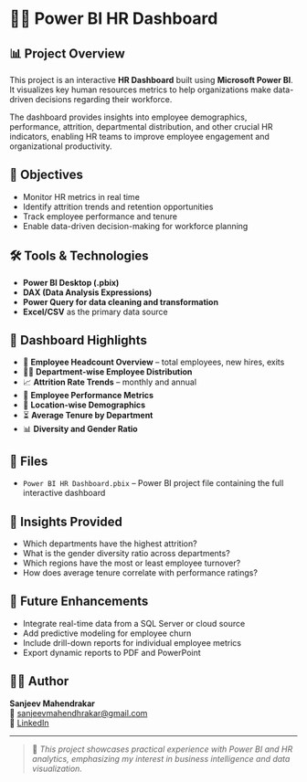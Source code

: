 # 👩‍💼 Power BI HR Dashboard

## 📊 Project Overview

This project is an interactive **HR Dashboard** built using **Microsoft Power BI**. It visualizes key human resources metrics to help organizations make data-driven decisions regarding their workforce.

The dashboard provides insights into employee demographics, performance, attrition, departmental distribution, and other crucial HR indicators, enabling HR teams to improve employee engagement and organizational productivity.

## 🎯 Objectives

- Monitor HR metrics in real time
- Identify attrition trends and retention opportunities
- Track employee performance and tenure
- Enable data-driven decision-making for workforce planning

## 🛠 Tools & Technologies

- **Power BI Desktop (.pbix)**
- **DAX (Data Analysis Expressions)**
- **Power Query for data cleaning and transformation**
- **Excel/CSV** as the primary data source

## 📌 Dashboard Highlights

- 📅 **Employee Headcount Overview** – total employees, new hires, exits
- 🧑‍💼 **Department-wise Employee Distribution**
- 📈 **Attrition Rate Trends** – monthly and annual
- 🧠 **Employee Performance Metrics**
- 📍 **Location-wise Demographics**
- ⏳ **Average Tenure by Department**
- 📊 **Diversity and Gender Ratio**

## 📁 Files

- `Power BI HR Dashboard.pbix` – Power BI project file containing the full interactive dashboard

## 🧠 Insights Provided

- Which departments have the highest attrition?
- What is the gender diversity ratio across departments?
- Which regions have the most or least employee turnover?
- How does average tenure correlate with performance ratings?

## 🚀 Future Enhancements

- Integrate real-time data from a SQL Server or cloud source
- Add predictive modeling for employee churn
- Include drill-down reports for individual employee metrics
- Export dynamic reports to PDF and PowerPoint

## 👨‍💻 Author

**Sanjeev Mahendrakar**  
📧 sanjeevmahendhrakar@gmail.com  
🔗 [LinkedIn](#https://www.linkedin.com/in/mahendrakar-sanjeev/)

---

> 📢 *This project showcases practical experience with Power BI and HR analytics, emphasizing my interest in business intelligence and data visualization.*
